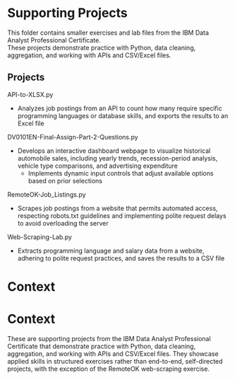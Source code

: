 # Supporting Projects

This folder contains smaller exercises and lab files from the IBM Data Analyst Professional Certificate.  
These projects demonstrate practice with Python, data cleaning, aggregation, and working with APIs and CSV/Excel files.

## Projects
API-to-XLSX.py
  - Analyzes job postings from an API to count how many require specific programming languages or database skills, and exports the results to an Excel file

DV0101EN-Final-Assign-Part-2-Questions.py
  - Develops an interactive dashboard webpage to visualize historical automobile sales, including yearly trends, recession-period analysis, vehicle type comparisons,
    and advertising expenditure
    - Implements dynamic input controls that adjust available options based on prior selections
      
RemoteOK-Job_Listings.py
  - Scrapes job postings from a website that permits automated access, respecting robots.txt guidelines and implementing polite request delays to avoid overloading the server

Web-Scraping-Lab.py
  - Extracts programming language and salary data from a website, adhering to polite request practices, and saves the results to a CSV file

# Context

# Context

These are supporting projects from the IBM Data Analyst Professional Certificate that demonstrate practice with Python, data cleaning, aggregation, and working with APIs
and CSV/Excel files. They showcase applied skills in structured exercises rather than end-to-end, self-directed projects, with the exception of the RemoteOK web-scraping exercise.
